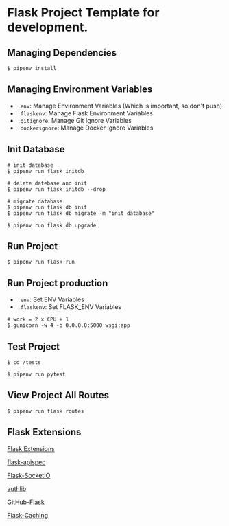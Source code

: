 # Flask Project Template for development.

Managing Dependencies
---------------------

```
$ pipenv install
```

Managing Environment Variables
------------------------------

- `.env`: Manage Environment Variables (Which is important, so don't push)
- `.flaskenv`: Manage Flask Environment Variables
- `.gitignore`: Manage Git Ignore Variables
- `.dockerignore`: Manage Docker Ignore Variables

Init Database
------------------------------

```
# init database
$ pipenv run flask initdb

# delete datebase and init
$ pipenv run flask initdb --drop

# migrate database
$ pipenv run flask db init
$ pipenv run flask db migrate -m "init database"

$ pipenv run flask db upgrade
```

Run Project
------------------------------

```
$ pipenv run flask run
```

Run Project production
------------------------------

- `.env`: Set ENV Variables
- `.flaskenv`: Set FLASK_ENV Variables

```
# work = 2 x CPU + 1
$ gunicorn -w 4 -b 0.0.0.0:5000 wsgi:app
```

Test Project
------------------------------

```
$ cd /tests

$ pipenv run pytest
```

View Project All Routes
------------------------------
```
$ pipenv run flask routes
```

Flask Extensions
------------------------------
[Flask Extensions](http://flask.pocoo.org/extensions/)

[flask-apispec](https://github.com/jmcarp/flask-apispec)

[Flask-SocketIO](https://github.com/miguelgrinberg/Flask-SocketIO)

[authlib](https://github.com/lepture/authlib)

[GitHub-Flask](https://github.com/cenkalti/github-flask)

[Flask-Caching](https://github.com/sh4nks/flask-caching)
